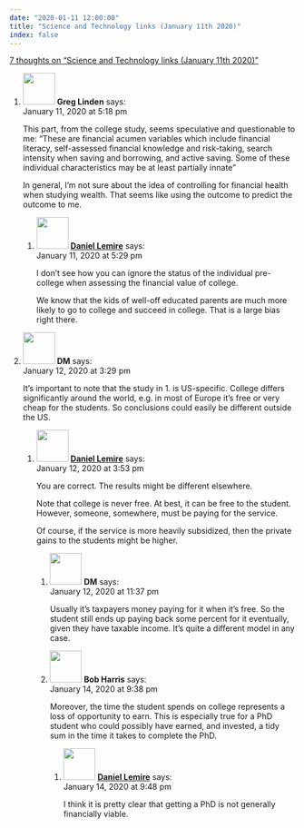 ```yaml
---
date: "2020-01-11 12:00:00"
title: "Science and Technology links (January 11th 2020)"
index: false
---
```


[7 thoughts on &ldquo;Science and Technology links (January 11th 2020)&rdquo;](/lemire/blog/2020/01-11-science-and-technology-links-january-11th-2020)

<ol class="comment-list">
<li id="comment-484119" class="comment even thread-even depth-1 parent">
<div class="comment-author vcard">
<img alt src="https://secure.gravatar.com/avatar/f9066aabfbe4756a4b22f401c7fcf5e8?s=56&#038;d=mm&#038;r=g" srcset="https://secure.gravatar.com/avatar/f9066aabfbe4756a4b22f401c7fcf5e8?s=112&#038;d=mm&#038;r=g 2x" class="avatar avatar-56 photo" height="56" width="56" decoding="async" /> <b class="fn">Greg Linden</b> <span class="says">says:</span> </div>
<div class="comment-metadata"><time datetime="2020-01-11T17:18:16+00:00">January 11, 2020 at 5:18 pm</time></a> </div>
<div class="comment-content">
<p>This part, from the college study, seems speculative and questionable to me: &ldquo;These are financial acumen variables which include financial literacy, self-assessed financial knowledge and risk-taking, search intensity when saving and borrowing, and active saving. Some of these individual characteristics may be at least partially innate&rdquo;</p>
<p>In general, I&rsquo;m not sure about the idea of controlling for financial health when studying wealth. That seems like using the outcome to predict the outcome to me.</p>
</div>
<ol class="children">
<li id="comment-484121" class="comment byuser comment-author-lemire bypostauthor odd alt depth-2">
<div class="comment-author vcard">
<img alt src="https://secure.gravatar.com/avatar/2ca999bef9535950f5b84281a4dab006?s=56&#038;d=mm&#038;r=g" srcset="https://secure.gravatar.com/avatar/2ca999bef9535950f5b84281a4dab006?s=112&#038;d=mm&#038;r=g 2x" class="avatar avatar-56 photo" height="56" width="56" decoding="async" /> <b class="fn"><a href="https://lemire.me/en/" class="url" rel="ugc">Daniel Lemire</a></b> <span class="says">says:</span> </div>
<div class="comment-metadata"><time datetime="2020-01-11T17:29:04+00:00">January 11, 2020 at 5:29 pm</time></a> </div>
<div class="comment-content">
<p>I don&rsquo;t see how you can ignore the status of the individual pre-college when assessing the financial value of college.</p>
<p>We know that the kids of well-off educated parents are much more likely to go to college and succeed in college. That is a large bias right there.</p>
</div>
</li>
</ol>
</li>
<li id="comment-484438" class="comment even thread-odd thread-alt depth-1 parent">
<div class="comment-author vcard">
<img alt src="https://secure.gravatar.com/avatar/f9dee81c9e5569ef5097f05de5709afc?s=56&#038;d=mm&#038;r=g" srcset="https://secure.gravatar.com/avatar/f9dee81c9e5569ef5097f05de5709afc?s=112&#038;d=mm&#038;r=g 2x" class="avatar avatar-56 photo" height="56" width="56" loading="lazy" decoding="async" /> <b class="fn">DM</b> <span class="says">says:</span> </div>
<div class="comment-metadata"><time datetime="2020-01-12T15:29:29+00:00">January 12, 2020 at 3:29 pm</time></a> </div>
<div class="comment-content">
<p>It&rsquo;s important to note that the study in 1. is US-specific. College differs significantly around the world, e.g. in most of Europe it&rsquo;s free or very cheap for the students. So conclusions could easily be different outside the US.</p>
</div>
<ol class="children">
<li id="comment-484450" class="comment byuser comment-author-lemire bypostauthor odd alt depth-2 parent">
<div class="comment-author vcard">
<img alt src="https://secure.gravatar.com/avatar/2ca999bef9535950f5b84281a4dab006?s=56&#038;d=mm&#038;r=g" srcset="https://secure.gravatar.com/avatar/2ca999bef9535950f5b84281a4dab006?s=112&#038;d=mm&#038;r=g 2x" class="avatar avatar-56 photo" height="56" width="56" loading="lazy" decoding="async" /> <b class="fn"><a href="https://lemire.me/en/" class="url" rel="ugc">Daniel Lemire</a></b> <span class="says">says:</span> </div>
<div class="comment-metadata"><time datetime="2020-01-12T15:53:58+00:00">January 12, 2020 at 3:53 pm</time></a> </div>
<div class="comment-content">
<p>You are correct. The results might be different elsewhere.</p>
<p>Note that college is never free. At best, it can be free to the student. However, someone, somewhere, must be paying for the service.</p>
<p>Of course, if the service is more heavily subsidized, then the private gains to the students might be higher.</p>
</div>
<ol class="children">
<li id="comment-484532" class="comment even depth-3">
<div class="comment-author vcard">
<img alt src="https://secure.gravatar.com/avatar/cb4bbf377f17c0e5fff171d1041a633d?s=56&#038;d=mm&#038;r=g" srcset="https://secure.gravatar.com/avatar/cb4bbf377f17c0e5fff171d1041a633d?s=112&#038;d=mm&#038;r=g 2x" class="avatar avatar-56 photo" height="56" width="56" loading="lazy" decoding="async" /> <b class="fn">DM</b> <span class="says">says:</span> </div>
<div class="comment-metadata"><time datetime="2020-01-12T23:37:47+00:00">January 12, 2020 at 11:37 pm</time></a> </div>
<div class="comment-content">
<p>Usually it&rsquo;s taxpayers money paying for it when it&rsquo;s free. So the student still ends up paying back some percent for it eventually, given they have taxable income. It&rsquo;s quite a different model in any case.</p>
</div>
</li>
<li id="comment-485638" class="comment odd alt depth-3 parent">
<div class="comment-author vcard">
<img alt src="https://secure.gravatar.com/avatar/2da0c729d4b5785549011814b1dcb303?s=56&#038;d=mm&#038;r=g" srcset="https://secure.gravatar.com/avatar/2da0c729d4b5785549011814b1dcb303?s=112&#038;d=mm&#038;r=g 2x" class="avatar avatar-56 photo" height="56" width="56" loading="lazy" decoding="async" /> <b class="fn">Bob Harris</b> <span class="says">says:</span> </div>
<div class="comment-metadata"><time datetime="2020-01-14T21:38:49+00:00">January 14, 2020 at 9:38 pm</time></a> </div>
<div class="comment-content">
<p>Moreover, the time the student spends on college represents a loss of opportunity to earn. This is especially true for a PhD student who could possibly have earned, and invested, a tidy sum in the time it takes to complete the PhD.</p>
</div>
<ol class="children">
<li id="comment-485640" class="comment byuser comment-author-lemire bypostauthor even depth-4">
<div class="comment-author vcard">
<img alt src="https://secure.gravatar.com/avatar/2ca999bef9535950f5b84281a4dab006?s=56&#038;d=mm&#038;r=g" srcset="https://secure.gravatar.com/avatar/2ca999bef9535950f5b84281a4dab006?s=112&#038;d=mm&#038;r=g 2x" class="avatar avatar-56 photo" height="56" width="56" loading="lazy" decoding="async" /> <b class="fn"><a href="https://lemire.me/en/" class="url" rel="ugc">Daniel Lemire</a></b> <span class="says">says:</span> </div>
<div class="comment-metadata"><time datetime="2020-01-14T21:48:25+00:00">January 14, 2020 at 9:48 pm</time></a> </div>
<div class="comment-content">
<p>I think it is pretty clear that getting a PhD is not generally financially viable.</p>
</div>
</li>
</ol>
</li>
</ol>
</li>
</ol>
</li>
</ol>
